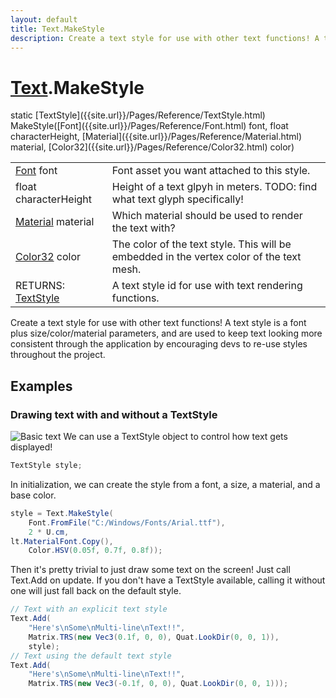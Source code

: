 ```yaml
---
layout: default
title: Text.MakeStyle
description: Create a text style for use with other text functions! A text style is a font plus size/color/material parameters, and are used to keep text looking more consistent through the application by encouraging devs to re-use styles throughout the project.
---
```

# [Text]({{site.url}}/Pages/Reference/Text.html).MakeStyle

<div class='signature' markdown='1'>
static [TextStyle]({{site.url}}/Pages/Reference/TextStyle.html) MakeStyle([Font]({{site.url}}/Pages/Reference/Font.html) font, float characterHeight, [Material]({{site.url}}/Pages/Reference/Material.html) material, [Color32]({{site.url}}/Pages/Reference/Color32.html) color)
</div>

|  |  |
|--|--|
|[Font]({{site.url}}/Pages/Reference/Font.html) font|Font asset you want attached to this style.|
|float characterHeight|Height of a text glpyh in meters. TODO: find what text glyph specifically!|
|[Material]({{site.url}}/Pages/Reference/Material.html) material|Which material should be used to render the text with?|
|[Color32]({{site.url}}/Pages/Reference/Color32.html) color|The color of the text style. This will be embedded in the vertex color of the text mesh.|
|RETURNS: [TextStyle]({{site.url}}/Pages/Reference/TextStyle.html)|A text style id for use with text rendering functions.|

Create a text style for use with other text functions! A text style
is a font plus size/color/material parameters, and are used to keep text looking
more consistent through the application by encouraging devs to re-use styles
throughout the project.




## Examples

### Drawing text with and without a TextStyle
![Basic text]({{site.url}}/img/screenshots/BasicText.jpg)
We can use a TextStyle object to control how text gets displayed!
```csharp
TextStyle style;
```
In initialization, we can create the style from a font, a size, a
material, and a base color.
```csharp
style = Text.MakeStyle(
    Font.FromFile("C:/Windows/Fonts/Arial.ttf"), 
    2 * U.cm,
lt.MaterialFont.Copy(), 
    Color.HSV(0.05f, 0.7f, 0.8f));
```
Then it's pretty trivial to just draw some text on the screen! Just call
Text.Add on update. If you don't have a TextStyle available, calling it
without one will just fall back on the default style.
```csharp
// Text with an explicit text style
Text.Add(
    "Here's\nSome\nMulti-line\nText!!", 
    Matrix.TRS(new Vec3(0.1f, 0, 0), Quat.LookDir(0, 0, 1)),
    style);
// Text using the default text style
Text.Add(
    "Here's\nSome\nMulti-line\nText!!", 
    Matrix.TRS(new Vec3(-0.1f, 0, 0), Quat.LookDir(0, 0, 1)));
```

